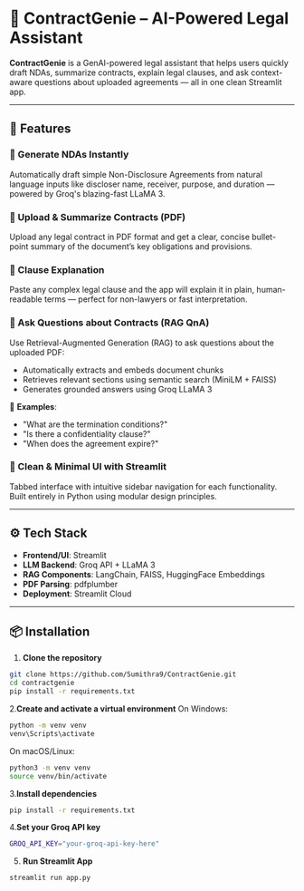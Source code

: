 # 🤖 ContractGenie – AI-Powered Legal Assistant

**ContractGenie** is a GenAI-powered legal assistant that helps users quickly draft NDAs, summarize contracts, explain legal clauses, and ask context-aware questions about uploaded agreements — all in one clean Streamlit app.

---

## 🚀 Features

### 📝 Generate NDAs Instantly
Automatically draft simple Non-Disclosure Agreements from natural language inputs like discloser name, receiver, purpose, and duration — powered by Groq's blazing-fast LLaMA 3.

### 📄 Upload & Summarize Contracts (PDF)
Upload any legal contract in PDF format and get a clear, concise bullet-point summary of the document’s key obligations and provisions.

### 📘 Clause Explanation
Paste any complex legal clause and the app will explain it in plain, human-readable terms — perfect for non-lawyers or fast interpretation.

### 🤖 Ask Questions about Contracts (RAG QnA)
Use Retrieval-Augmented Generation (RAG) to ask questions about the uploaded PDF:
- Automatically extracts and embeds document chunks
- Retrieves relevant sections using semantic search (MiniLM + FAISS)
- Generates grounded answers using Groq LLaMA 3

💬 **Examples**:
- "What are the termination conditions?"
- "Is there a confidentiality clause?"
- "When does the agreement expire?"

### 🎯 Clean & Minimal UI with Streamlit
Tabbed interface with intuitive sidebar navigation for each functionality. Built entirely in Python using modular design principles.

---

## ⚙️ Tech Stack

- **Frontend/UI**: Streamlit
- **LLM Backend**: Groq API + LLaMA 3
- **RAG Components**: LangChain, FAISS, HuggingFace Embeddings
- **PDF Parsing**: pdfplumber
- **Deployment**: Streamlit Cloud

---

## 📦 Installation



1. **Clone the repository**

```bash
git clone https://github.com/Sumithra9/ContractGenie.git
cd contractgenie
pip install -r requirements.txt

```
2.**Create and activate a virtual environment**
On Windows:
```bash
python -m venv venv
venv\Scripts\activate
```
On macOS/Linux:
```bash
python3 -m venv venv
source venv/bin/activate
```
3.**Install dependencies**
```bash
pip install -r requirements.txt
```
4.**Set your Groq API key**
```bash
GROQ_API_KEY="your-groq-api-key-here"
```
5. **Run Streamlit App**
```bash
streamlit run app.py
```
